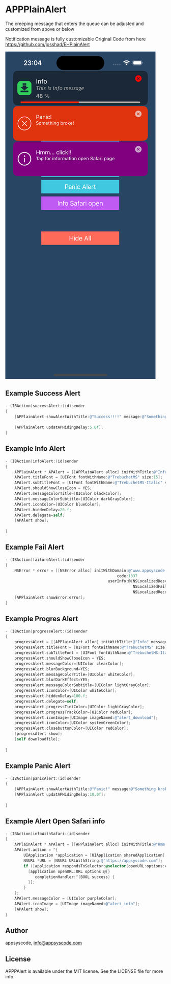 # APPPlainAlert
 The creeping message that enters the queue can be adjusted and customized from above or below
 
Notification message is fully customizable
Original Code from here https://github.com/josshad/EHPlainAlert


![APPPLainAlert|352x772, 60%](APPPlainAlert.png)


## Example Success Alert
````objective-c  
- (IBAction)successAlert:(id)sender
{
	[APPlainAlert showAlertWithTitle:@"Success!!!!" message:@"Something works! Lorem ipsum-Something works! Lorem ipsum-Something works! Lorem ipsum-!\nLorem\nlorem" type:APPlainAlertSuccess];
	
	[APPlainAlert updatAPHidingDelay:5.0f];
}
````

## Example Info Alert
````objective-c  
- (IBAction)infoAlert:(id)sender
{
	APPlainAlert * APAlert = [[APPlainAlert alloc] initWithTitle:@"Info\n" message:@"This is info message" type:APPlainAlertInfo];
	APAlert.titleFont = [UIFont fontWithName:@"TrebuchetMS" size:15];
	APAlert.subTitleFont = [UIFont fontWithName:@"TrebuchetMS-Italic" size:12];
	APAlert.shouldShowCloseIcon = YES;
	APAlert.messageColorTitle=[UIColor blackColor];
	APAlert.messageColorSubtitle=[UIColor darkGrayColor];
	APAlert.iconColor=[UIColor blueColor];
	APAlert.hiddenDelay=20.f;
	APAlert.delegate=self;
	[APAlert show];

}
````

## Example Fail Alert
````objective-c  
- (IBAction)failureAlert:(id)sender
{
	NSError * error = [[NSError alloc] initWithDomain:@"www.appsyscode.com"
												 code:1337
											 userInfo:@{NSLocalizedDescriptionKey: NSLocalizedString(@"Operation was unsuccessful.", nil),
														NSLocalizedFailureReasonErrorKey: NSLocalizedString(@"The operation timed out.", nil),
														NSLocalizedRecoverySuggestionErrorKey: NSLocalizedString(@"Have you tried turning it off and on again?", nil)}];
	[APPlainAlert showError:error];
}

````

## Example Progres Alert
````objective-c  
- (IBAction)progressAlert:(id)sender
{
	progressAlert = [[APPlainAlert alloc] initWithTitle:@"Info" message:@"This is info message" type:APPlainAlertProgress];
	progressAlert.titleFont = [UIFont fontWithName:@"TrebuchetMS" size:17];
	progressAlert.subTitleFont = [UIFont fontWithName:@"TrebuchetMS-Italic" size:14];
	progressAlert.shouldShowCloseIcon = YES;
	progressAlert.messageColor=[UIColor clearColor];
	progressAlert.blurBackground=YES;
	progressAlert.messageColorTitle=[UIColor whiteColor];
	progressAlert.blurDarkEffect=YES;
	progressAlert.messageColorSubtitle=[UIColor lightGrayColor];
	progressAlert.iconColor=[UIColor whiteColor];
	progressAlert.hiddenDelay=100.f;
	progressAlert.delegate=self;
	progressAlert.progressTintColor=[UIColor lightGrayColor];
	progressAlert.progressTrackColor=[UIColor redColor];
	progressAlert.iconImage=[UIImage imageNamed:@"alert_download"];
	progressAlert.iconColor=[UIColor systemGreenColor];
	progressAlert.closebuttonColor=[UIColor redColor];
	[progressAlert show];
	[self downloadfile];

}

````
## Example Panic Alert
````objective-c  
- (IBAction)panicAlert:(id)sender
{
	[APPlainAlert showAlertWithTitle:@"Panic!" message:@"Something brokе!" type:APPlainAlertPanic];
	[APPlainAlert updatAPHidingDelay:10.0f];

}

````

## Example Alert Open Safari info
````objective-c  
- (IBAction)infoWithSafari:(id)sender
{
	APPlainAlert * APAlert = [[APPlainAlert alloc] initWithTitle:@"Hmm... click!!" message:@"Tap for information open Safari page" type:APPlainAlertInfo];
	APAlert.action = ^{
		UIApplication *application = [UIApplication sharedApplication];
		NSURL *URL = [NSURL URLWithString:@"https://appsyscode.com"];
		if ([application respondsToSelector:@selector(openURL:options:completionHandler:)]) {
		  [application openURL:URL options:@{}
			 completionHandler:^(BOOL success) {
		  }];
		}
	};
	APAlert.messageColor = [UIColor purpleColor];
	APAlert.iconImage = [UIImage imageNamed:@"alert_info"];
	[APAlert show];
}

````
## Author

appsyscode, info@appsyscode.com

## License

APPPAlert is available under the MIT license. See the LICENSE file for more info.
